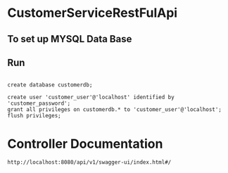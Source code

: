 ﻿# CustomerServiceRestFulApi

## To set up MYSQL Data Base
## Run 
```

create database customerdb;

create user 'customer_user'@'localhost' identified by 'customer_password';
grant all privileges on customerdb.* to 'customer_user'@'localhost';
flush privileges;
```

# Controller Documentation

```
http://localhost:8080/api/v1/swagger-ui/index.html#/
```
